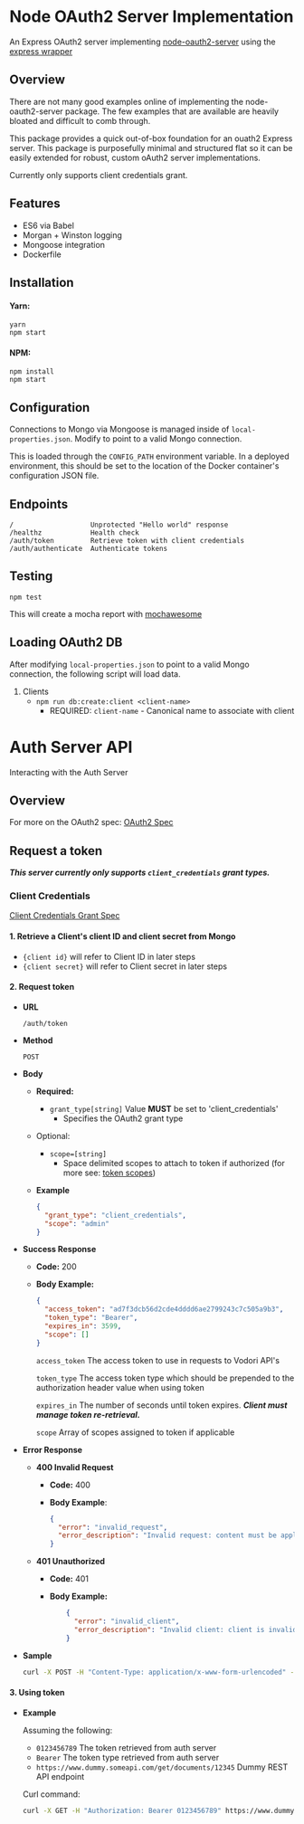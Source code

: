 # Node OAuth2 Server Implementation

An Express OAuth2 server implementing [node-oauth2-server](https://www.npmjs.com/package/node-oauth2-server)
using the [express wrapper](https://github.com/oauthjs/express-oauth-server)

## Overview

There are not many good examples online of implementing the node-oauth2-server package.  The few examples that are 
available are heavily bloated and difficult to comb through.

This package provides a quick out-of-box foundation for an ouath2 Express server. This package is purposefully minimal 
and structured flat so it can be easily extended for robust, custom oAuth2 server implementations.

Currently only supports client credentials grant.

## Features

* ES6 via Babel
* Morgan + Winston logging
* Mongoose integration
* Dockerfile

## Installation

#### Yarn:
```
yarn
npm start
```

#### NPM:
```
npm install
npm start
```

## Configuration

Connections to Mongo via Mongoose is managed inside of `local-properties.json`.
Modify to point to a valid Mongo connection.

This is loaded through the `CONFIG_PATH` environment variable.  In a deployed environment,
this should be set to the location of the Docker container's configuration JSON file.

## Endpoints
```
/                   Unprotected "Hello world" response
/healthz            Health check
/auth/token         Retrieve token with client credentials
/auth/authenticate  Authenticate tokens
```

## Testing

```
npm test
```
This will create a mocha report with [mochawesome](https://github.com/adamgruber/mochawesome)

## Loading OAuth2 DB

After modifying `local-properties.json` to point to a valid Mongo connection,
the following script will load data.

1. Clients
    * `npm run db:create:client <client-name>`
        * REQUIRED: `client-name` - Canonical name to associate with client
        
# Auth Server API
Interacting with the Auth Server

## Overview 

For more on the OAuth2 spec:
[OAuth2 Spec](https://tools.ietf.org/html/rfc6749)

## Request a token

***This server currently only supports `client_credentials` grant types.***

### Client Credentials

[Client Credentials Grant Spec](https://tools.ietf.org/html/rfc6749#section-4.4)


#### 1. Retrieve a Client's client ID and client secret from Mongo

* `{client id}` will refer to Client ID in later steps  
* `{client secret}` will refer to Client secret in later steps

#### 2. Request token

* **URL**

  `/auth/token`

* **Method**

  `POST`

* **Body**
  * **Required:**
      * `grant_type[string]` Value **MUST** be set to 'client_credentials' 
          * Specifies the OAuth2 grant type
  * Optional:
      * `scope=[string]` 
          * Space delimited scopes to attach to token if authorized
         (for more see: [token scopes](https://tools.ietf.org/html/rfc6749#section-3.3))
  * **Example**
  
      ```json
      {
        "grant_type": "client_credentials",
        "scope": "admin"
      }
      ```

* **Success Response**
  * **Code:** 200
  * **Body Example:**

      ```json
      {
        "access_token": "ad7f3dcb56d2cde4dddd6ae2799243c7c505a9b3",
        "token_type": "Bearer",
        "expires_in": 3599,
        "scope": []
      }
      ```
      
      `access_token` The access token to use in requests to Vodori API's
      
      `token_type` The access token type which should be prepended to the authorization header value when using token
      
      `expires_in` The number of seconds until token expires.  ***Client must manage token re-retrieval.*** 
      
      `scope` Array of scopes assigned to token if applicable
      
* **Error Response**
  * **400 Invalid Request**
      * **Code:** 400
      * **Body Example**:
      
          ```json
          {
            "error": "invalid_request",
            "error_description": "Invalid request: content must be application/x-www-form-urlencoded"
          }
          ```
          
  * **401 Unauthorized**
      * **Code:** 401
      * **Body Example:**
      
          ```json
              {
                "error": "invalid_client",
                "error_description": "Invalid client: client is invalid"
              }
          ```
          
* **Sample**

  ```bash
  curl -X POST -H "Content-Type: application/x-www-form-urlencoded" -u 12345:12345 -d "grant_type=client_credentials&scope=all" http://localhost:3000/auth/token
  ```

#### 3. Using token



* **Example**

    Assuming the following:
    * `0123456789` The token retrieved from auth server
    * `Bearer` The token type retrieved from auth server
    * `https://www.dummy.someapi.com/get/documents/12345` Dummy REST API endpoint

    Curl command:
    
    ```bash
    curl -X GET -H "Authorization: Bearer 0123456789" https://www.dummy.someapi.com/get/documents/12345
    ```